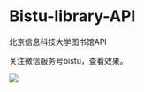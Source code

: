 Bistu-library-API
=================

北京信息科技大学图书馆API

关注微信服务号bistu，查看效果。

<img src="https://mp.weixin.qq.com/misc/getqrcode?fakeid=3095845718&token=137553629&style=1"/>
